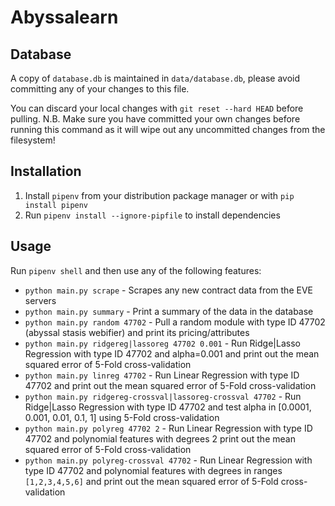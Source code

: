 # Abyssalearn

Database
--------------------------------
A copy of `database.db` is maintained in `data/database.db`, please avoid committing any of your changes to this file. 

You can discard your local changes with `git reset --hard HEAD` before pulling. N.B. Make sure you have committed your own changes before running this command as it will wipe out any uncommitted changes from the filesystem!

Installation
--------------------------------
1. Install `pipenv` from your distribution package manager or with `pip install pipenv`
2. Run `pipenv install --ignore-pipfile` to install dependencies

Usage
--------------------------------
Run `pipenv shell` and then use any of the following features:

* `python main.py scrape` - Scrapes any new contract data from the EVE servers
* `python main.py summary` - Print a summary of the data in the database
* `python main.py random 47702` - Pull a random module with type ID 47702 (abyssal stasis webifier) and print its pricing/attributes
* `python main.py ridgereg|lassoreg 47702 0.001` - Run Ridge|Lasso Regression with type ID 47702 and alpha=0.001 and print out the mean squared error of 5-Fold cross-validation
* `python main.py linreg 47702` - Run Linear Regression with type ID 47702 and print out the mean squared error of 5-Fold cross-validation
* `python main.py ridgereg-crossval|lassoreg-crossval 47702` - Run Ridge|Lasso Regression with type ID 47702 and test alpha in [0.0001, 0.001, 0.01, 0.1, 1] using 5-Fold cross-validation
* `python main.py polyreg 47702 2` - Run Linear Regression with type ID 47702 and polynomial features with degrees 2 print out the mean squared error of 5-Fold cross-validation
* `python main.py polyreg-crossval 47702` - Run Linear Regression with type ID 47702 and polynomial features with degrees in ranges `[1,2,3,4,5,6]` and print out the mean squared error of 5-Fold cross-validation
